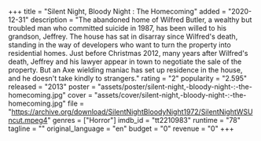 +++
title = "Silent Night, Bloody Night : The Homecoming"
added = "2020-12-31"
description = "The abandoned home of Wilfred Butler, a wealthy but troubled man who committed suicide in 1987, has been willed to his grandson, Jeffrey. The house has sat in disarray since Wilfred's death, standing in the way of developers who want to turn the property into residential homes. Just before Christmas 2012, many years after Wilfred's death, Jeffrey and his lawyer appear in town to negotiate the sale of the property. But an Axe wielding maniac has set up residence in the house, and he doesn't take kindly to strangers."
rating = "2"
popularity = "2.595"
released = "2013"
poster = "assets/poster/silent-night,-bloody-night-:-the-homecoming.jpg"
cover = "assets/cover/silent-night,-bloody-night-:-the-homecoming.jpg"
file = "https://archive.org/download/SilentNightBloodyNight1972/SilentNightWSUncut.mpeg4"
genres = ["Horror"]
imdb_id = "tt2210983"
runtime = "78"
tagline = ""
original_language = "en"
budget = "0"
revenue = "0"
+++